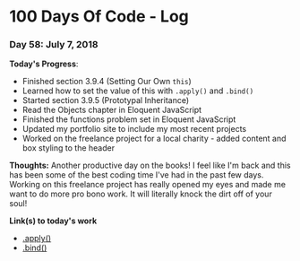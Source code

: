 # 100 Days Of Code - Log

### Day 58: July 7, 2018

**Today's Progress**: 
* Finished section 3.9.4 (Setting Our Own `this`)
* Learned how to set the value of this with `.apply()` and `.bind()`
* Started section 3.9.5 (Prototypal Inheritance)
* Read the Objects chapter in Eloquent JavaScript
* Finished the functions problem set in Eloquent JavaScript
* Updated my portfolio site to include my most recent projects
* Worked on the freelance project for a local charity - added content and box styling to the header

**Thoughts:** Another productive day on the books!  I feel like I'm back and this has been some of the best coding time I've had in the past few days.  Working on this freelance project has really opened my eyes and made me want to do more pro bono work.  It will literally knock the dirt off of your soul!

**Link(s) to today's work**
* [.apply()](https://developer.mozilla.org/en-US/docs/Web/JavaScript/Reference/Global_Objects/Function/apply)
* [.bind()](https://developer.mozilla.org/en-US/docs/Web/JavaScript/Reference/Global_objects/Function/bind)
